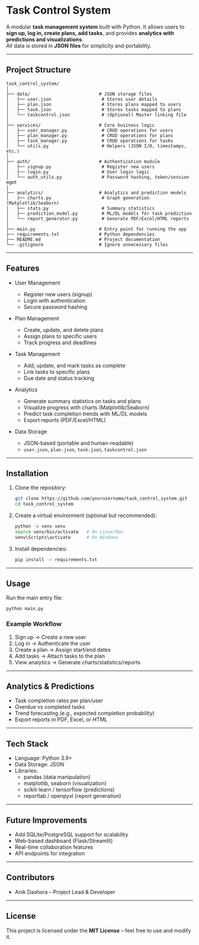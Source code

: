 # Task Control System

A modular **task management system** built with Python. It allows users to **sign up, log in, create plans, add tasks**, and provides **analytics with predictions and visualizations**.  
All data is stored in **JSON files** for simplicity and portability.

---

## Project Structure

```
task_control_system/
│
├── data/                          # JSON storage files
│   ├── user.json                   # Stores user details
│   ├── plan.json                   # Stores plans mapped to users
│   ├── task.json                   # Stores tasks mapped to plans
│   └── taskcontrol.json            # (Optional) Master linking file
│
├── services/                      # Core business logic
│   ├── user_manager.py             # CRUD operations for users
│   ├── plan_manager.py             # CRUD operations for plans
│   ├── task_manager.py             # CRUD operations for tasks
│   └── utils.py                    # Helpers (JSON I/O, timestamps, etc.)
│
├── auth/                          # Authentication module
│   ├── signup.py                   # Register new users
│   ├── login.py                    # User login logic
│   └── auth_utils.py               # Password hashing, token/session mgmt
│
├── analytics/                     # Analytics and prediction models
│   ├── charts.py                   # Graph generation (Matplotlib/Seaborn)
│   ├── stats.py                    # Summary statistics
│   ├── prediction_model.py         # ML/DL models for task prediction
│   └── report_generator.py         # Generate PDF/Excel/HTML reports
│
├── main.py                        # Entry point for running the app
├── requirements.txt               # Python dependencies
├── README.md                      # Project documentation
└── .gitignore                     # Ignore unnecessary files
```

---

## Features

- User Management
  - Register new users (signup)
  - Login with authentication
  - Secure password hashing

- Plan Management
  - Create, update, and delete plans
  - Assign plans to specific users
  - Track progress and deadlines

- Task Management
  - Add, update, and mark tasks as complete
  - Link tasks to specific plans
  - Due date and status tracking

- Analytics
  - Generate summary statistics on tasks and plans
  - Visualize progress with charts (Matplotlib/Seaborn)
  - Predict task completion trends with ML/DL models
  - Export reports (PDF/Excel/HTML)

- Data Storage
  - JSON-based (portable and human-readable)
  - `user.json`, `plan.json`, `task.json`, `taskcontrol.json`

---

## Installation

1. Clone the repository:
   ```bash
   git clone https://github.com/yourusername/task_control_system.git
   cd task_control_system
   ```

2. Create a virtual environment (optional but recommended):
   ```bash
   python -m venv venv
   source venv/bin/activate   # On Linux/Mac
   venv\Scripts\activate      # On Windows
   ```

3. Install dependencies:
   ```bash
   pip install -r requirements.txt
   ```

---

## Usage

Run the main entry file:

```bash
python main.py
```

### Example Workflow
1. Sign up → Create a new user  
2. Log in → Authenticate the user  
3. Create a plan → Assign start/end dates  
4. Add tasks → Attach tasks to the plan  
5. View analytics → Generate charts/statistics/reports  

---

## Analytics & Predictions

- Task completion rates per plan/user  
- Overdue vs completed tasks  
- Trend forecasting (e.g., expected completion probability)  
- Export reports in PDF, Excel, or HTML  

---

## Tech Stack

- Language: Python 3.9+  
- Data Storage: JSON  
- Libraries:
  - pandas (data manipulation)
  - matplotlib, seaborn (visualization)
  - scikit-learn / tensorflow (predictions)
  - reportlab / openpyxl (report generation)

---

## Future Improvements

- Add SQLite/PostgreSQL support for scalability  
- Web-based dashboard (Flask/Streamlit)  
- Real-time collaboration features  
- API endpoints for integration  

---

## Contributors

- Anik Dashora – Project Lead & Developer  

---

## License

This project is licensed under the **MIT License** – feel free to use and modify it.
